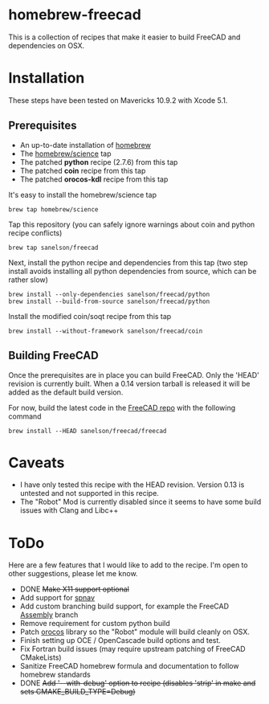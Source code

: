 # homebrew-freecad

This is a collection of recipes that make it easier to build FreeCAD and dependencies on OSX.

# Installation

These steps have been tested on Mavericks 10.9.2 with Xcode 5.1.

## Prerequisites

* An up-to-date installation of [homebrew](http://brew.sh)
* The [homebrew/science](https://github.com/Homebrew/homebrew-science) tap
* The patched **python** recipe (2.7.6) from this tap
* The patched **coin** recipe from this tap
* The patched **orocos-kdl** recipe from this tap

It's easy to install the homebrew/science tap

    brew tap homebrew/science

Tap this repository (you can safely ignore warnings about coin and python recipe conflicts)

    brew tap sanelson/freecad

Next, install the python recipe and dependencies from this tap (two step install avoids installing all python dependencies from source, which can be rather slow)

    brew install --only-dependencies sanelson/freecad/python
    brew install --build-from-source sanelson/freecad/python

Install the modified coin/soqt recipe from this tap

    brew install --without-framework sanelson/freecad/coin

## Building FreeCAD

Once the prerequisites are in place you can build FreeCAD.  Only the 'HEAD' revision is currently built.  When a 0.14 version tarball is released it will be added as the default build version.

For now, build the latest code in the [FreeCAD repo](https://github.com/FreeCAD/FreeCAD_sf_master) with the following command

    brew install --HEAD sanelson/freecad/freecad

# Caveats

* I have only tested this recipe with the HEAD revision.  Version 0.13 is untested and not supported in this recipe.
* The "Robot" Mod is currently disabled since it seems to have some build issues with Clang and Libc++

# ToDo

Here are a few features that I would like to add to the recipe.  I'm open to other suggestions, please let me know.

* DONE ~~Make X11 support optional~~
* Add support for [spnav](https://pypi.python.org/pypi/spnav/0.9)
* Add custom branching build support, for example the FreeCAD [Assembly](http://sourceforge.net/p/free-cad/code/ci/jriegel/dev-assembly/~/tree/) branch
* Remove requirement for custom python build
* Patch [orocos](https://github.com/orocos/orocos_kinematics_dynamics/commit/0c6f37fdbe62f863ea3e27765d99e9ea562149b7) library so the "Robot" module will build cleanly on OSX.
* Finish setting up OCE / OpenCascade build options and test.
* Fix Fortran build issues (may require upstream patching of FreeCAD CMakeLists)
* Sanitize FreeCAD homebrew formula and documentation to follow homebrew standards
* DONE ~~Add '--with-debug' option to recipe (disables 'strip' in make and sets CMAKE_BUILD_TYPE=Debug)~~

